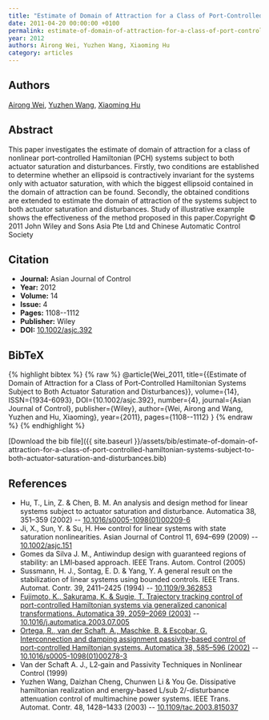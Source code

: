 ```yaml
---
title: "Estimate of Domain of Attraction for a Class of Port‐Controlled Hamiltonian Systems Subject to Both Actuator Saturation and Disturbances"
date: 2011-04-20 00:00:00 +0100
permalink: estimate-of-domain-of-attraction-for-a-class-of-port-controlled-hamiltonian-systems-subject-to-both-actuator-saturation-and-disturbances
year: 2012
authors: Airong Wei, Yuzhen Wang, Xiaoming Hu
category: articles
---
```

 
## Authors
[Airong Wei](authors/airong-wei), [Yuzhen Wang](authors/yuzhen-wang), [Xiaoming Hu](authors/xiaoming-hu)
 
## Abstract
This paper investigates the estimate of domain of attraction for a class of nonlinear port‐controlled Hamiltonian (PCH) systems subject to both actuator saturation and disturbances. Firstly, two conditions are established to determine whether an ellipsoid is contractively invariant for the systems only with actuator saturation, with which the biggest ellipsoid contained in the domain of attraction can be found. Secondly, the obtained conditions are extended to estimate the domain of attraction of the systems subject to both actuator saturation and disturbances. Study of illustrative example shows the effectiveness of the method proposed in this paper.Copyright © 2011 John Wiley and Sons Asia Pte Ltd and Chinese Automatic Control Society
 
## Citation
- **Journal:** Asian Journal of Control
- **Year:** 2012
- **Volume:** 14
- **Issue:** 4
- **Pages:** 1108--1112
- **Publisher:** Wiley
- **DOI:** [10.1002/asjc.392](https://doi.org/10.1002/asjc.392)
 
## BibTeX
{% highlight bibtex %}
{% raw %}
@article{Wei_2011,
  title={{Estimate of Domain of Attraction for a Class of Port‐Controlled Hamiltonian Systems Subject to Both Actuator Saturation and Disturbances}},
  volume={14},
  ISSN={1934-6093},
  DOI={10.1002/asjc.392},
  number={4},
  journal={Asian Journal of Control},
  publisher={Wiley},
  author={Wei, Airong and Wang, Yuzhen and Hu, Xiaoming},
  year={2011},
  pages={1108--1112}
}
{% endraw %}
{% endhighlight %}
 
[Download the bib file]({{ site.baseurl }}/assets/bib/estimate-of-domain-of-attraction-for-a-class-of-port-controlled-hamiltonian-systems-subject-to-both-actuator-saturation-and-disturbances.bib)
 
## References
- Hu, T., Lin, Z. & Chen, B. M. An analysis and design method for linear systems subject to actuator saturation and disturbance. Automatica 38, 351–359 (2002) -- [10.1016/s0005-1098(01)00209-6](https://doi.org/10.1016/s0005-1098(01)00209-6)
- Ji, X., Sun, Y. & Su, H. H∞ control for linear systems with state saturation nonlinearities. Asian Journal of Control 11, 694–699 (2009) -- [10.1002/asjc.151](https://doi.org/10.1002/asjc.151)
- Gomes da Silva J. M., Antiwindup design with guaranteed regions of stability: an LMI‐based approach. IEEE Trans. Autom. Control (2005)
- Sussmann, H. J., Sontag, E. D. & Yang, Y. A general result on the stabilization of linear systems using bounded controls. IEEE Trans. Automat. Contr. 39, 2411–2425 (1994) -- [10.1109/9.362853](https://doi.org/10.1109/9.362853)
- [Fujimoto, K., Sakurama, K. & Sugie, T. Trajectory tracking control of port-controlled Hamiltonian systems via generalized canonical transformations. Automatica 39, 2059–2069 (2003)](trajectory-tracking-control-of-port-controlled-hamiltonian-systems-via-generalized-canonical-transformations) -- [10.1016/j.automatica.2003.07.005](https://doi.org/10.1016/j.automatica.2003.07.005)
- [Ortega, R., van der Schaft, A., Maschke, B. & Escobar, G. Interconnection and damping assignment passivity-based control of port-controlled Hamiltonian systems. Automatica 38, 585–596 (2002)](interconnection-and-damping-assignment-passivity-based-control-of-port-controlled-hamiltonian-systems) -- [10.1016/s0005-1098(01)00278-3](https://doi.org/10.1016/s0005-1098(01)00278-3)
- Van der Schaft A. J., L2‐gain and Passivity Techniques in Nonlinear Control (1999)
- Yuzhen Wang, Daizhan Cheng, Chunwen Li & You Ge. Dissipative hamiltonian realization and energy-based L/sub 2/-disturbance attenuation control of multimachine power systems. IEEE Trans. Automat. Contr. 48, 1428–1433 (2003) -- [10.1109/tac.2003.815037](https://doi.org/10.1109/tac.2003.815037)

